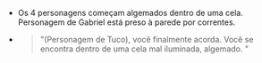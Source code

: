 - Os 4 personagens começam algemados dentro de uma cela. Personagem de Gabriel está preso à parede por correntes.
- > "(Personagem de Tuco), você finalmente acorda. Você se encontra dentro de uma cela mal iluminada, algemado. "